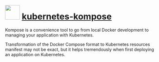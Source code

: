 # <img src="http://cdn.rawgit.com/abejenaru/chocolatey-packages/16e4ddf69bd7dfc07597b7b3aaa7d8372eeec7fb/icons/kubernetes.png" width="48" height="48"/> [kubernetes-kompose](https://chocolatey.org/packages/kubernetes-kompose)

Kompose is a convenience tool to go from local Docker development to managing your application with Kubernetes.

Transformation of the Docker Compose format to Kubernetes resources manifest may not be exact, but it helps tremendously when first deploying an application on Kubernetes.

